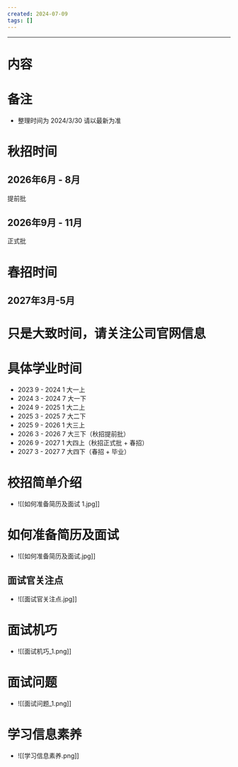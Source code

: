 ```yaml
---
created: 2024-07-09
tags: []
---
```

---
# 内容
# 备注

- 整理时间为 2024/3/30 请以最新为准
# 秋招时间

## 2026年6月 - 8月

提前批
## 2026年9月 - 11月

正式批
# 春招时间

## 2027年3月-5月

# 只是大致时间，请关注公司官网信息

# 具体学业时间

- 2023 9 - 2024 1 大一上
- 2024 3 - 2024 7 大一下
- 2024 9 - 2025 1 大二上
- 2025 3 - 2025 7 大二下
- 2025 9 - 2026 1 大三上
- 2026 3 - 2026 7 大三下（秋招提前批）
- 2026 9 - 2027 1 大四上（秋招正式批 + 春招）
- 2027 3 - 2027 7 大四下（春招 + 毕业）
# 校招简单介绍

- ![[如何准备简历及面试 1.jpg]]
# 如何准备简历及面试

- ![[如何准备简历及面试.jpg]]
## 面试官关注点

- ![[面试官关注点.jpg]]
# 面试机巧

- ![[面试机巧_1.png]]
# 面试问题

- ![[面试问题_1.png]]
# 学习信息素养

- ![[学习信息素养.png]]